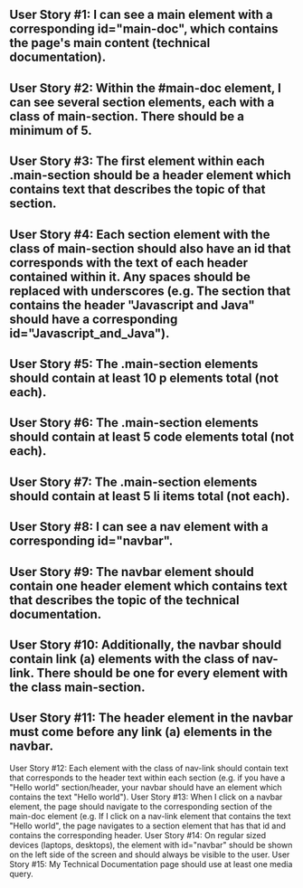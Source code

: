 User Story #1: I can see a main element with a corresponding id="main-doc", which contains the page's main content (technical documentation).
----------------------------------------------------------------
User Story #2: Within the #main-doc element, I can see several section elements, each with a class of main-section. There should be a minimum of 5.
---------------------------------------------------------------
User Story #3: The first element within each .main-section should be a header element which contains text that describes the topic of that section.
-------------------------------------------------------------
User Story #4: Each section element with the class of main-section should also have an id that corresponds with the text of each header contained within it. Any spaces should be replaced with underscores (e.g. The section that contains the header "Javascript and Java" should have a corresponding id="Javascript_and_Java").
----------------------------------------------------------
User Story #5: The .main-section elements should contain at least 10 p elements total (not each).
--------------------------------------------------------
User Story #6: The .main-section elements should contain at least 5 code elements total (not each).
--------------------------------------------------------
User Story #7: The .main-section elements should contain at least 5 li items total (not each).
--------------------------------------------------------
User Story #8: I can see a nav element with a corresponding id="navbar".
------------------------------------------------------------
User Story #9: The navbar element should contain one header element which contains text that describes the topic of the technical documentation.
----------------------------------------------------------
User Story #10: Additionally, the navbar should contain link (a) elements with the class of nav-link. There should be one for every element with the class main-section.
---------------------------------------------------------
User Story #11: The header element in the navbar must come before any link (a) elements in the navbar.
----------------------------------------------------------
User Story #12: Each element with the class of nav-link should contain text that corresponds to the header text within each section (e.g. if you have a "Hello world" section/header, your navbar should have an element which contains the text "Hello world").
User Story #13: When I click on a navbar element, the page should navigate to the corresponding section of the main-doc element (e.g. If I click on a nav-link element that contains the text "Hello world", the page navigates to a section element that has that id and contains the corresponding header.
User Story #14: On regular sized devices (laptops, desktops), the element with id="navbar" should be shown on the left side of the screen and should always be visible to the user.
User Story #15: My Technical Documentation page should use at least one media query.